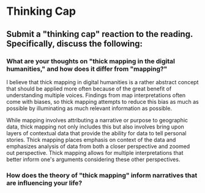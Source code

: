 # Thinking Cap

## Submit a "thinking cap" reaction to the reading. Specifically, discuss the following:

### What are your thoughts on "thick mapping in the digital humanities," and how does it differ from "mapping?"

I believe that thick mapping in digital humanities is a rather abstract concept that should be applied more often because of the great benefit of understanding multiple voices. Findings from map interpretations often come with biases, so thick mapping attempts to reduce this bias as much as possible by illuminating as much relevant information as possible. 

While mapping involves attributing a narrative or purpose to geographic data, thick mapping not only includes this but also involves bring upon layers of contextual data that provide the ability for data to tell personal stories. Thick mapping places emphasis on context of the data and emphasizes analysis of data from both a closer perspective and zoomed out perspective. Thick mapping allows for multiple interpretations that better inform one's arguments considering these other perspectives.

### How does the theory of "thick mapping" inform narratives that are influencing your life?
